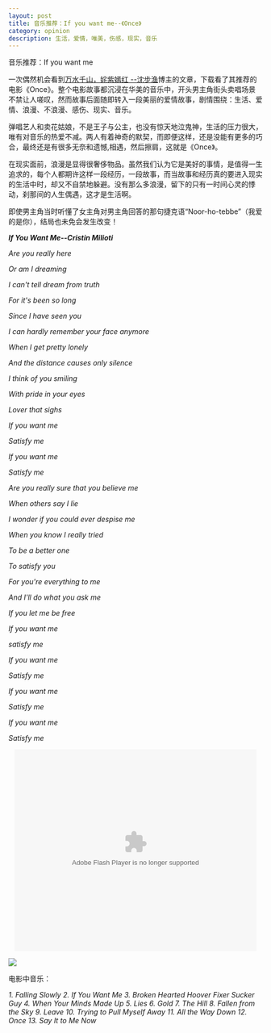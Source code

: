 ```yaml
---
layout: post
title: 音乐推荐：If you want me--《Once》
category: opinion
description: 生活，爱情，唯美，伤感，现实，音乐
---
```



音乐推荐：If you want me

一次偶然机会看到[万水千山，姹紫嫣红 --沈步渔](http://tinsoldat.blog.163.com/)博主的文章，下载看了其推荐的电影《Once》。整个电影故事都沉浸在华美的音乐中，开头男主角街头卖唱场景不禁让人嗟叹，然而故事后面随即转入一段美丽的爱情故事，剧情围绕：生活、爱情、浪漫、不浪漫、感伤、现实、音乐。

弹唱艺人和卖花姑娘，不是王子与公主，也没有惊天地泣鬼神，生活的压力很大，唯有对音乐的热爱不减。两人有着神奇的默契，而即便这样，还是没能有更多的巧合，最终还是有很多无奈和遗憾,相遇，然后擦肩，这就是《Once》。

在现实面前，浪漫是显得很奢侈物品。虽然我们认为它是美好的事情，是值得一生追求的，每个人都期许这样一段经历，一段故事，而当故事和经历真的要进入现实的生活中时，却又不自禁地躲避。没有那么多浪漫，留下的只有一时间心灵的悸动，刹那间的人生偶遇，这才是生活啊。

即使男主角当时听懂了女主角对男主角回答的那句捷克语“Noor-ho-tebbe”（我爱的是你），结局也未免会发生改变！


***If You Want Me--Cristin Milioti***


*Are you really here*

*Or am I dreaming*

*I can't tell dream from truth*

*For it's been so long*

*Since I have seen you*

*I can hardly remember your face anymore*

*When I get pretty lonely*

*And the distance causes only silence*

*I think of you smiling*

*With pride in your eyes*

*Lover that sighs*

*If you want me*

*Satisfy me*

*If you want me*

*Satisfy me*

*Are you really sure that you believe me*

*When others say I lie*

*I wonder if you could ever despise me*

*When you know I really tried*

*To be a better one*

*To satisfy you*

*For you're everything to me*

*And I'll do what you ask me*

*If you let me be free*

*If you want me*

*satisfy me*

*If you want me*

*Satisfy me*

*If you want me*

*Satisfy me*

*If you want me*

*Satisfy me*


<div style="text-align:center">
<embed src="http://player.youku.com/player.php/sid/XMjcxMTM3MDAw/v.swf" allowFullScreen="true" quality="high" width="480" height="400" align="middle" allowScriptAccess="always" type="application/x-shockwave-flash"></embed>
</div>

**![](http://i.imgur.com/tkGx9NR.png)**

电影中音乐：

*1. Falling Slowly*
*2. If You Want Me*
*3. Broken Hearted Hoover Fixer Sucker Guy*
*4. When Your Minds Made Up*
*5. Lies*
*6. Gold*
*7. The Hill*
*8. Fallen from the Sky*
*9. Leave*
*10. Trying to Pull Myself Away*
*11. All the Way Down*
*12. Once*
*13. Say It to Me Now*

